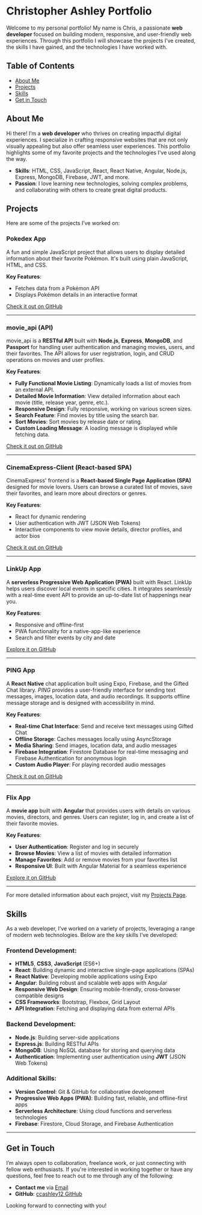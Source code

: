 # Christopher Ashley Portfolio

Welcome to my personal portfolio! My name is Chris, a passionate **web developer** focused on building modern, responsive, and user-friendly web experiences. Through this portfolio I will showcase the projects I’ve created, the skills I have gained, and the technologies I have worked with.

## Table of Contents

- [About Me](#about-me)
- [Projects](#projects)
- [Skills](#skills)
- [Get in Touch](#get-in-touch)

## About Me

Hi there! I’m a **web developer** who thrives on creating impactful digital experiences. I specialize in crafting responsive websites that are not only visually appealing but also offer seamless user experiences. This portfolio highlights some of my favorite projects and the technologies I've used along the way.

- **Skills**: HTML, CSS, JavaScript, React, React Native, Angular, Node.js, Express, MongoDB, Firebase, JWT, and more.
- **Passion**: I love learning new technologies, solving complex problems, and collaborating with others to create great digital products.

## Projects

Here are some of the projects I’ve worked on:

### **Pokedex App**

A fun and simple JavaScript project that allows users to display detailed information about their favorite Pokémon. It's built using plain JavaScript, HTML, and CSS.

**Key Features**:

- Fetches data from a Pokémon API
- Displays Pokémon details in an interactive format

[Check it out on GitHub](https://github.com/ccashley12/simple-js-app)

---

### **movie_api (API)**

movie_api is a **RESTful API** built with **Node.js**, **Express**, **MongoDB**, and **Passport** for handling user authentication and managing movies, users, and their favorites. The API allows for user registration, login, and CRUD operations on movies and user profiles.

**Key Features**:

- **Fully Functional Movie Listing**: Dynamically loads a list of movies from an external API.
- **Detailed Movie Information**: View detailed information about each movie (title, release year, genre, etc.).
- **Responsive Design**: Fully responsive, working on various screen sizes.
- **Search Feature**: Find movies by title using the search bar.
- **Sort Movies**: Sort movies by release date or rating.
- **Custom Loading Message**: A loading message is displayed while fetching data.

[Check it out on GitHub](https://github.com/ccashley12/movie_api)

---

### **CinemaExpress-Client (React-based SPA)**

CinemaExpress' frontend is a **React-based Single Page Application (SPA)** designed for movie lovers. Users can browse a curated list of movies, save their favorites, and learn more about directors or genres.

**Key Features**:

- React for dynamic rendering
- User authentication with JWT (JSON Web Tokens)
- Interactive components to view movie details, director profiles, and actor bios

[Check it out on GitHub](https://github.com/ccashley12/cinemaexpress_client)

---

### **LinkUp App**

A **serverless Progressive Web Application (PWA)** built with React. LinkUp helps users discover local events in specific cities. It integrates seamlessly with a real-time event API to provide an up-to-date list of happenings near you.

**Key Features**:

- Responsive and offline-first
- PWA functionality for a native-app-like experience
- Search and filter events by city and date

[Explore it on GitHub](https://github.com/ccashley12/meet)

---

### **PING App**

A **React Native** chat application built using Expo, Firebase, and the Gifted Chat library. *PING* provides a user-friendly interface for sending text messages, images, location data, and audio recordings. It supports offline message storage and is designed with accessibility in mind.

**Key Features**:

- **Real-time Chat Interface**: Send and receive text messages using Gifted Chat
- **Offline Storage**: Caches messages locally using AsyncStorage
- **Media Sharing**: Send images, location data, and audio messages
- **Firebase Integration**: Firestore Database for real-time messaging and Firebase Authentication for anonymous login
- **Custom Audio Player**: For playing recorded audio messages

[Check it out on GitHub](https://github.com/ccashley12/chat-demo)

---

### **Flix App**

A **movie app** built with **Angular** that provides users with details on various movies, directors, and genres. Users can register, log in, and create a list of their favorite movies.

**Key Features**:

- **User Authentication**: Register and log in securely
- **Browse Movies**: View a list of movies with detailed information
- **Manage Favorites**: Add or remove movies from your favorites list
- **Responsive UI**: Built with Angular Material for a seamless experience

[Explore it on GitHub](https://github.com/ccashley12/CinemaExpress-Angular)

---

For more detailed information about each project, visit my [Projects Page](https://ccashley12.github.io/portfolio-site/work.html).

## Skills

As a web developer, I’ve worked on a variety of projects, leveraging a range of modern web technologies. Below are the key skills I’ve developed:

### Frontend Development:

- **HTML5**, **CSS3**, **JavaScript** (ES6+)
- **React**: Building dynamic and interactive single-page applications (SPAs)
- **React Native**: Developing mobile applications using Expo
- **Angular**: Building robust and scalable web apps with Angular
- **Responsive Web Design**: Ensuring mobile-friendly, cross-browser compatible designs
- **CSS Frameworks**: Bootstrap, Flexbox, Grid Layout
- **API Integration**: Fetching and displaying data from external APIs

### Backend Development:

- **Node.js**: Building server-side applications
- **Express.js**: Building RESTful APIs
- **MongoDB**: Using NoSQL database for storing and querying data
- **Authentication**: Implementing user authentication using **JWT** (JSON Web Tokens)

### Additional Skills:

- **Version Control**: Git & GitHub for collaborative development
- **Progressive Web Apps (PWA)**: Building fast, reliable, and offline-first apps
- **Serverless Architecture**: Using cloud functions and serverless technologies
- **Firebase**: Firestore, Cloud Storage, and Firebase Authentication

---

## Get in Touch

I’m always open to collaboration, freelance work, or just connecting with fellow web enthusiasts. If you're interested in working together or have any questions, feel free to reach out to me through any of the following:

- **Contact me** via [Email](mailto:ccashley12@gmail.com)
- **GitHub**: [ccashley12 GitHub](https://github.com/ccashley12)

Looking forward to connecting with you!
